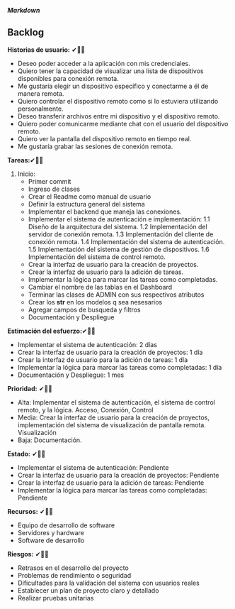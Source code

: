 
***Markdown***

## Backlog 

**Historias de usuario:** ✔👨‍💻

* Deseo poder acceder a la aplicación con mis credenciales.
* Quiero tener la capacidad de visualizar una lista de dispositivos disponibles para conexión remota.
* Me gustaría elegir un dispositivo específico y conectarme a él de manera remota.
* Quiero controlar el dispositivo remoto como si lo estuviera utilizando personalmente.
* Deseo transferir archivos entre mi dispositivo y el dispositivo remoto.
* Quiero poder comunicarme mediante chat con el usuario del dispositivo remoto.
* Quiero ver la pantalla del dispositivo remoto en tiempo real.
* Me gustaría grabar las sesiones de conexión remota.

**Tareas:**✔👨‍💻
1. Inicio:
   * Primer commit
   * Ingreso de clases
   * Crear el Readme como manual de usuario
   * Definir la estructura general del sistema
   * Implementar el backend que maneja las conexiones.
   * Implementar el sistema de autenticación e implementación:
        1.1 Diseño de la arquitectura del sistema.
        1.2 Implementación del servidor de conexión remota.
        1.3 Implementación del cliente de conexión remota.
        1.4 Implementación del sistema de autenticación.
        1.5 Implementación del sistema de gestión de dispositivos.
        1.6 Implementación del sistema de control remoto.
   * Crear la interfaz de usuario para la creación de proyectos.
   * Crear la interfaz de usuario para la adición de tareas.
   * Implementar la lógica para marcar las tareas como completadas.
   * Cambiar el nombre de las tablas en el Dashboard
   * Terminar las clases de ADMIN con sus respectivos atributos
   * Crear los __str__ en los modelos q sea nesesarios
   * Agregar campos de busqueda y filtros
   * Documentación y Despliegue

**Estimación del esfuerzo:**✔👨‍💻

* Implementar el sistema de autenticación: 2 días
* Crear la interfaz de usuario para la creación de proyectos: 1 día
* Crear la interfaz de usuario para la adición de tareas: 1 día
* Implementar la lógica para marcar las tareas como completadas: 1 día
* Documentación y Despliegue: 1 mes

**Prioridad:** ✔👨‍💻

* Alta: Implementar el sistema de autenticación, el sistema de control remoto, y la lógica. Acceso, Conexión, Control
* Media: Crear la interfaz de usuario para la creación de proyectos, implementación del sistema de visualización de pantalla remota. Visualización
* Baja: Documentación.
  
**Estado:** ✔👨‍💻

* Implementar el sistema de autenticación: Pendiente
* Crear la interfaz de usuario para la creación de proyectos: Pendiente
* Crear la interfaz de usuario para la adición de tareas: Pendiente
* Implementar la lógica para marcar las tareas como completadas: Pendiente

**Recursos:** ✔👨‍💻

* Equipo de desarrollo de software
* Servidores y hardware
* Software de desarrollo

**Riesgos:** ✔👨‍💻

* Retrasos en el desarrollo del proyecto
* Problemas de rendimiento o seguridad
* Dificultades para la validación del sistema con usuarios reales
* Establecer un plan de proyecto claro y detallado
* Realizar pruebas unitarias

